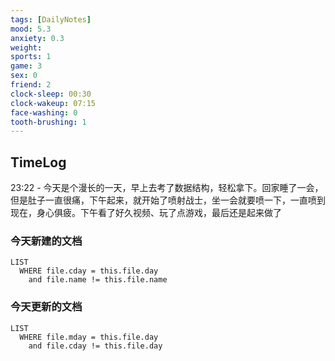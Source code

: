 ```yaml
---
tags: [DailyNotes]
mood: 5.3
anxiety: 0.3
weight: 
sports: 1
game: 3
sex: 0
friend: 2
clock-sleep: 00:30
clock-wakeup: 07:15
face-washing: 0
tooth-brushing: 1
---
```


## TimeLog

23:22 - 今天是个漫长的一天，早上去考了数据结构，轻松拿下。回家睡了一会，但是肚子一直很痛，下午起来，就开始了喷射战士，坐一会就要喷一下，一直喷到现在，身心俱疲。下午看了好久视频、玩了点游戏，最后还是起来做了

### 今天新建的文档
```dataview
LIST 
  WHERE file.cday = this.file.day
    and file.name != this.file.name
```

### 今天更新的文档
```dataview
LIST
  WHERE file.mday = this.file.day
    and file.cday != this.file.day
```
